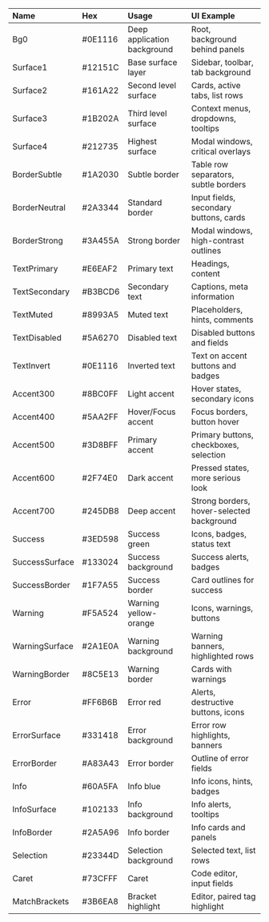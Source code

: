 | Name           | Hex     | Usage                       | UI Example                                |
|:---------------|:--------|:----------------------------|:------------------------------------------|
| Bg0            | #0E1116 | Deep application background | Root, background behind panels            |
| Surface1       | #12151C | Base surface layer          | Sidebar, toolbar, tab background          |
| Surface2       | #161A22 | Second level surface        | Cards, active tabs, list rows             |
| Surface3       | #1B202A | Third level surface         | Context menus, dropdowns, tooltips        |
| Surface4       | #212735 | Highest surface             | Modal windows, critical overlays          |
| BorderSubtle   | #1A2030 | Subtle border               | Table row separators, subtle borders      |
| BorderNeutral  | #2A3344 | Standard border             | Input fields, secondary buttons, cards    |
| BorderStrong   | #3A455A | Strong border               | Modal windows, high-contrast outlines     |
| TextPrimary    | #E6EAF2 | Primary text                | Headings, content                         |
| TextSecondary  | #B3BCD6 | Secondary text              | Captions, meta information                |
| TextMuted      | #8993A5 | Muted text                  | Placeholders, hints, comments             |
| TextDisabled   | #5A6270 | Disabled text               | Disabled buttons and fields               |
| TextInvert     | #0E1116 | Inverted text               | Text on accent buttons and badges         |
| Accent300      | #8BC0FF | Light accent                | Hover states, secondary icons             |
| Accent400      | #5AA2FF | Hover/Focus accent          | Focus borders, button hover               |
| Accent500      | #3D8BFF | Primary accent              | Primary buttons, checkboxes, selection    |
| Accent600      | #2F74E0 | Dark accent                 | Pressed states, more serious look         |
| Accent700      | #245DB8 | Deep accent                 | Strong borders, hover-selected background |
| Success        | #3ED598 | Success green               | Icons, badges, status text                |
| SuccessSurface | #133024 | Success background          | Success alerts, badges                    |
| SuccessBorder  | #1F7A55 | Success border              | Card outlines for success                 |
| Warning        | #F5A524 | Warning yellow-orange       | Icons, warnings, buttons                  |
| WarningSurface | #2A1E0A | Warning background          | Warning banners, highlighted rows         |
| WarningBorder  | #8C5E13 | Warning border              | Cards with warnings                       |
| Error          | #FF6B6B | Error red                   | Alerts, destructive buttons, icons        |
| ErrorSurface   | #331418 | Error background            | Error row highlights, banners             |
| ErrorBorder    | #A83A43 | Error border                | Outline of error fields                   |
| Info           | #60A5FA | Info blue                   | Info icons, hints, badges                 |
| InfoSurface    | #102133 | Info background             | Info alerts, tooltips                     |
| InfoBorder     | #2A5A96 | Info border                 | Info cards and panels                     |
| Selection      | #23344D | Selection background        | Selected text, list rows                  |
| Caret          | #73CFFF | Caret                       | Code editor, input fields                 |
| MatchBrackets  | #3B6EA8 | Bracket highlight           | Editor, paired tag highlight              |